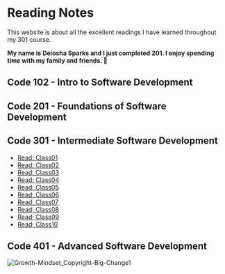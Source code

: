 # Reading Notes

This website is about all the excellent readings I have learned throughout my 301 course.

**My name is Deiosha Sparks and I just completed 201. I enjoy spending time with my family and friends. :white_heart:**

## Code 102 - Intro to Software Development

## Code 201 - Foundations of Software Development

## Code 301 - Intermediate Software Development

* [Read: Class01](301/Read%3A%20Class%2001.md)
* [Read: Class02](301/Read%3A%20Class%2002.md)
* [Read: Class03](301/Read%3A%20Class%2003.md)
* [Read: Class04](301/Read%3A%20Class%2004.md)
* [Read: Class05](301/Read%3A%20Class%2005.md)
* [Read: Class06](301/Read%3A%20Class%2006.md)
* [Read: Class07](301/Read%3A%20Class%2007.md)
* [Read; Class08](301/Read%3A%20Class%2008.md)
* [Read; Class09](301/Read%3A%20Class%2009.md)
* [Read; Class10](301/Read%3A%20Class%2010.md)

## Code 401 - Advanced Software Development

![Growth-Mindset_Copyright-Big-Change1](https://user-images.githubusercontent.com/113928893/203171165-91c9ea39-4f79-4235-a715-25a75516d131.jpg)

